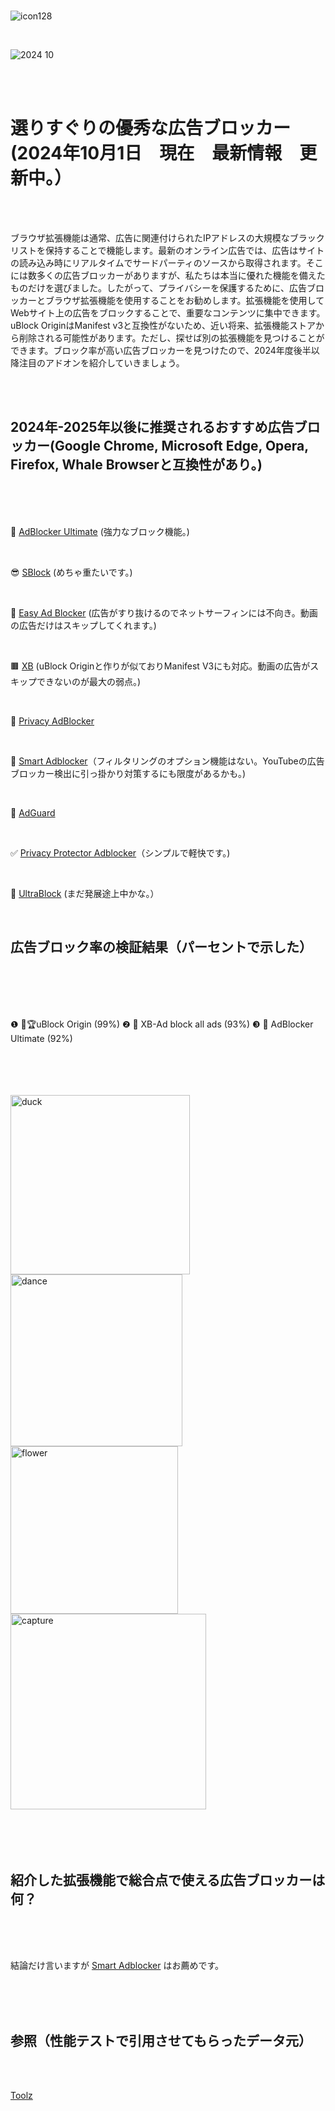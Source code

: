 <br>

![icon128](https://github.com/user-attachments/assets/7c3acda9-8ffd-4913-a061-ec97ee509225)

<br>

![2024 10](https://github.com/user-attachments/assets/147bdba0-6d83-4ea0-bd3e-04fea4544c8c)

<br>

<br>

# 選りすぐりの優秀な広告ブロッカー(2024年10月1日　現在　最新情報　更新中。）

<br>

<br>

ブラウザ拡張機能は通常、広告に関連付けられたIPアドレスの大規模なブラックリストを保持することで機能します。最新のオンライン広告では、広告はサイトの読み込み時にリアルタイムでサードパーティのソースから取得されます。そこには数多くの広告ブロッカーがありますが、私たちは本当に優れた機能を備えたものだけを選びました。したがって、プライバシーを保護するために、広告ブロッカーとブラウザ拡張機能を使用することをお勧めします。拡張機能を使用してWebサイト上の広告をブロックすることで、重要なコンテンツに集中できます。uBlock OriginはManifest v3と互換性がないため、近い将来、拡張機能ストアから削除される可能性があります。ただし、探せば別の拡張機能を見つけることができます。ブロック率が高い広告ブロッカーを見つけたので、2024年度後半以降注目のアドオンを紹介していきましょう。

<br>

<br>

## 2024年-2025年以後に推奨されるおすすめ広告ブロッカー(Google Chrome, Microsoft Edge, Opera, Firefox, Whale Browserと互換性があり。)

<br>

<br>

<br>

🥈 [AdBlocker Ultimate](https://chromewebstore.google.com/detail/adblocker-ultimate/ohahllgiabjaoigichmmfljhkcfikeof) (強力なブロック機能。)

<br>

😎 [SBlock](https://chromewebstore.google.com/detail/sblock-%E3%82%B9%E3%83%BC%E3%83%91%E3%83%BC%E5%BA%83%E5%91%8A%E3%83%96%E3%83%AD%E3%83%83%E3%82%AB%E3%83%BC/cmdgdghfledlbkbciggfjblphiafkcgg) (めちゃ重たいです。)

<br>

🎹 [Easy Ad Blocker](https://chromewebstore.google.com/detail/easy-ad-blocker/naffoicfphgmlgikpcmghdooejkboifd) (広告がすり抜けるのでネットサーフィンには不向き。動画の広告だけはスキップしてくれます。)

<br>

🟫 [XB](https://chromewebstore.google.com/detail/xb-block-all-ads/hefagnpnacabcobofkfodcoiilmjbpkh) (uBlock Originと作りが似ておりManifest V3にも対応。動画の広告がスキップできないのが最大の弱点。)

<br>

🥉 [Privacy AdBlocker](https://microsoftedge.microsoft.com/addons/detail/privacy-adblocker-all-i/jefcaibefhfdmldbjhfhpokaeccigcca)

<br>

🥇 [Smart Adblocker](https://chromewebstore.google.com/detail/smart-adblocker/iojpcjjdfhlcbgjnpngcmaojmlokmeii)（フィルタリングのオプション機能はない。YouTubeの広告ブロッカー検出に引っ掛かり対策するにも限度があるかも。)

<br>

🔰 [AdGuard](https://chromewebstore.google.com/detail/adguard-%E5%BA%83%E5%91%8A%E3%83%96%E3%83%AD%E3%83%83%E3%82%AB%E3%83%BC/bgnkhhnnamicmpeenaelnjfhikgbkllg)

<br>

✅ [Privacy Protector Adblocker](https://microsoftedge.microsoft.com/addons/detail/privacy-protector-adblock/jmgbfafmchgbfolpdkdofglkcebkjjki)（シンプルで軽快です。)

<br>

🌈 [UltraBlock](https://ultrablock.org/) (まだ発展途上中かな。）

<br>


 ## 広告ブロック率の検証結果（パーセントで示した）

<br>
<br>
<br>
<br>
 
 ❶  🥇🏆uBlock Origin  (99%)
 ❷  🥈 XB-Ad block all ads  (93%)
 ❸  🥉 AdBlocker Ultimate (92%)
  
<br>
<br>
<br>
<br>


<img width="287" alt="duck" src="https://github.com/user-attachments/assets/15d1a3bd-3b67-4b8e-bd7a-2a1919f9deed">
<img width="275" alt="dance" src="https://github.com/user-attachments/assets/fba2e199-17a0-47cf-9c81-89e050e59b78">
<img width="268" alt="flower" src="https://github.com/user-attachments/assets/870b64e8-ee2d-4bce-925c-f1a113fb31fd">
<img width="313" alt="capture" src="https://github.com/user-attachments/assets/5428a800-82d2-468e-9f99-6ea9ce6eff37">


<br>

<br>

<br>

<br>

<br>

## 紹介した拡張機能で総合点で使える広告ブロッカーは何？

<br>

<br>

<br>

結論だけ言いますが [Smart Adblocker](https://chromewebstore.google.com/detail/smart-adblocker/iojpcjjdfhlcbgjnpngcmaojmlokmeii) はお薦めです。

<br>

<br>

<br>

## 参照（性能テストで引用させてもらったデータ元）

<br>

<br>

[Toolz](https://d3ward.github.io/toolz/adblock)

<br>

<br>



 

 

 


 




